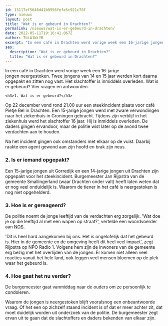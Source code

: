 ```yaml
---
id: 13117ef5646d41b9956fefe5c921c78f
type: nieuws
layout: post
title: "Wat is er gebeurd in Drachten?"
permalink: /nieuws/wat-is-er-gebeurd-in-drachten/
date: 2022-05-11T19:16:41.067Z
author: 7biA1WiYB
excerpt: "In een café in Drachten werd vorige week een 16-jarige jongen neergestoken. Twee jongens van 14 en 15 jaar werden kort daarna opgepakt en zitten nog vast. Het slachtoffer is inmiddels overleden. Wat is er gebeurd? Vier vragen en antwoorden.  "
seo:
  description: "Wat is er gebeurd in Drachten?"
  title: "Wat is er gebeurd in Drachten?"
---
```

In een café in Drachten werd vorige week een 16-jarige jongen neergestoken. Twee jongens van 14 en 15 jaar werden kort daarna opgepakt en zitten nog vast. Het slachtoffer is inmiddels overleden. Wat is er gebeurd? Vier vragen en antwoorden.  

    <h3>1. Wat is er gebeurd?</h3>
<p>Op 22 december vond rond 21.00 uur een steekincident plaats voor café Pietje Bel in Drachten. Een 15-jarige jongen werd met zware verwondingen naar het ziekenhuis in Groningen gebracht. Tijdens zijn verblijf in het ziekenhuis werd het slachtoffer 16 jaar. Hij is inmiddels overleden. De daders gingen ervandoor, maar de politie wist later op de avond twee verdachten aan te houden.</p>
<p>Na het incident gingen ook omstanders met elkaar op de vuist. Daarbij raakte een agent gewond aan zijn hoofd en brak zijn neus.</p>
<h3>2. Is er iemand opgepakt?</h3>
<p>Een 15-jarige jongen uit Gorredijk en een 14-jarige jongen uit Drachten zijn opgepakt voor het steekincident. Burgemeester Jan Rijpstra van de gemeente Smallingerland (waar Drachten onder valt) heeft laten weten dat er nog veel onduidelijk is. Waarom de tiener in het café is neergestoken is nog niet opgehelderd.</p>
<h3>3. Hoe is er gereageerd?</h3>
<p>De politie noemt de jonge leeftijd van de verdachten erg zorgelijk. 'Wat doe je op die leeftijd al met een wapen op straat?', vertelde een woordvoerder aan <a href="https://nos.nl/artikel/2316721-drachten-geschokt-door-dood-neergestoken-jongen-heel-hard-aangekomen.html" target="_blank">NOS</a>.</p>
<p>'Dit is heel hard aangekomen bij ons. Het is ongelofelijk dat het gebeurd is. Hier in de gemeente en de omgeving heeft dit heel veel impact', zegt Rijpstra op NPO Radio 1. Volgens hem zijn de inwoners van de gemeente erg bezig met het overlijden van de jongen. Er komen niet alleen veel reacties vanuit het hele land, ook leggen veel mensen bloemen op de plek waar het gebeurd is.</p>
<h3>4. Hoe gaat het nu verder?</h3>
<p>De burgemeester gaat vanmiddag naar de ouders om ze persoonlijk te condoleren. </p>
<p>Waarom de jongen is neergestoken blijft vooralsnog een onbeantwoorde vraag. Of het een op zichzelf staand incident is of dat er meer achter zit, dat moet duidelijk worden uit onderzoek van de politie. De burgemeester zegt ervan uit te gaan dat de slachtoffers en daders bekenden van elkaar zijn.</p>  
